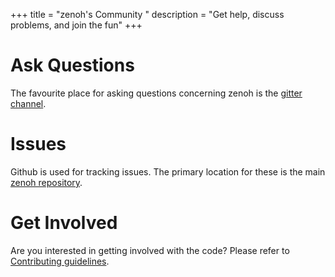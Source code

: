 +++
title = "zenoh's Community "
description = "Get help, discuss problems, and join the fun"
+++

# Ask Questions

The favourite place for asking questions concerning zenoh is the [gitter channel](https://gitter.im/atolab/zenoh). 

# Issues

Github is used for tracking issues. The primary location for these is the main
[zenoh repository](https://github.com/eclipse/zenoh/issues).

# Get Involved

Are you interested in getting involved with the code? Please refer to [Contributing guidelines](https://github.com/atolab/zenoh/blob/master/CONTRIBUTING.md).